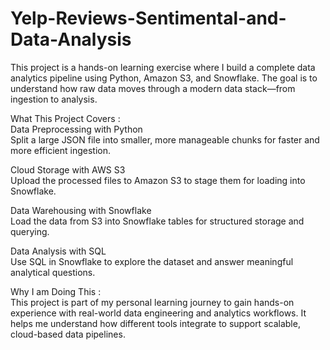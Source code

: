 # Yelp-Reviews-Sentimental-and-Data-Analysis
This project is a hands-on learning exercise where I build a complete data analytics pipeline using Python, Amazon S3, and Snowflake. The goal is to understand how raw data moves through a modern data stack—from ingestion to analysis.<br>

What This Project Covers :<br>
Data Preprocessing with Python<br>
Split a large JSON file into smaller, more manageable chunks for faster and more efficient ingestion.<br>

Cloud Storage with AWS S3<br>
Upload the processed files to Amazon S3 to stage them for loading into Snowflake.<br>

Data Warehousing with Snowflake<br>
Load the data from S3 into Snowflake tables for structured storage and querying.<br>

Data Analysis with SQL<br>
Use SQL in Snowflake to explore the dataset and answer meaningful analytical questions.<br>

Why I am Doing This :<br>
This project is part of my personal learning journey to gain hands-on experience with real-world data engineering and analytics workflows. It helps me understand how different tools integrate to support scalable, cloud-based data pipelines.
